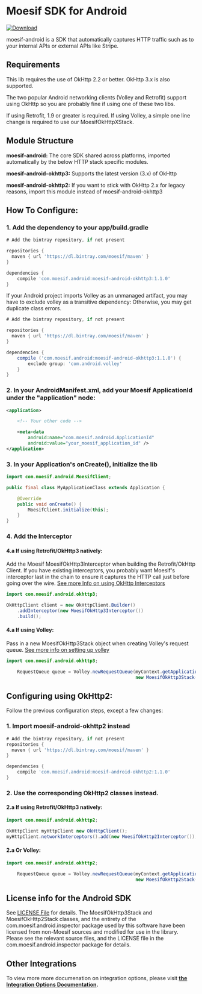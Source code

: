 # Moesif SDK for Android


 [ ![Download](https://api.bintray.com/packages/moesif/maven/moesif-android/images/download.svg) ](https://bintray.com/moesif/maven/moesif-android/_latestVersion)

moesif-android is a SDK that automatically captures HTTP traffic such as to your internal APIs or external APIs like Stripe.


## Requirements
This lib requires the use of OkHttp 2.2 or better. OkHttp 3.x is also supported.

The two popular Android networking clients (Volley and Retrofit) support using OkHttp so you are probably fine if using one of these two libs.

If using Retrofit, 1.9 or greater is required.
If using Volley, a simple one line change is required to use our MoesifOkHttpXStack.

## Module Structure
__moesif-android:__
The core SDK shared across platforms, imported automatically by the below HTTP stack specific modules.

__moesif-android-okhttp3:__
Supports the latest version (3.x) of OkHttp

__moesif-android-okhttp2:__
If you want to stick with OkHttp 2.x for legacy reasons, import this module instead of moesif-android-okhttp3

## How To Configure:

### 1. Add the dependency to your app/build.gradle
```gradle
# Add the bintray repository, if not present

repositories {
  maven { url 'https://dl.bintray.com/moesif/maven' }
}

dependencies {
    compile 'com.moesif.android:moesif-android-okhttp3:1.1.0'
}
```

If your Android project imports Volley as an unmanaged artifact, you may have to exclude volley as a transitive dependency:
Otherwise, you may get duplicate class errors.

```gradle
# Add the bintray repository, if not present

repositories {
  maven { url 'https://dl.bintray.com/moesif/maven' }
}

dependencies {
    compile ('com.moesif.android:moesif-android-okhttp3:1.1.0') {
        exclude group: 'com.android.volley'
    }
}
```

### 2. In your AndroidManifest.xml, add your Moesif ApplicationId under the "application" node:

```xml
<application>

    <!-- Your other code -->

    <meta-data
        android:name="com.moesif.android.ApplicationId"
        android:value="your_moesif_application_id" />
</application>
```

### 3. In your Application's onCreate(), initialize the lib

```java
import com.moesif.android.MoesifClient;

public final class MyApplicationClass extends Application {

    @Override
    public void onCreate() {
        MoesifClient.initialize(this);
    }
}
```


### 4. Add the Interceptor

#### 4.a If using Retrofit/OkHttp3 natively:
Add the Moesif MoesifOkHttp3Interceptor when building the Retrofit/OkHttp Client.
If you have existing interceptors, you probably want Moesif's interceptor last in the chain to ensure it captures the HTTP call
just before going over the wire.
[See more Info on using OkHttp Interceptors](https://github.com/square/okhttp/wiki/Interceptors)


```java
import com.moesif.android.okhttp3;

OkHttpClient client = new OkHttpClient.Builder()
    .addInterceptor(new MoesifOkHttp3Interceptor())
    .build();

```

#### 4.a If using Volley:
Pass in a new MoesifOkHttp3Stack object when creating Volley's request queue.
[See more info on setting up volley](https://developer.android.com/training/volley/requestqueue.html)


```java
import com.moesif.android.okhttp3;

    RequestQueue queue = Volley.newRequestQueue(myContext.getApplicationContext(),
                                                new MoesifOkHttp3Stack());

```

## Configuring using OkHttp2:
Follow the previous configuration steps, except a few changes:

### 1. Import moesif-android-okhttp2 instead
```gradle
# Add the bintray repository, if not present
repositories {
  maven { url 'https://dl.bintray.com/moesif/maven' }
}

dependencies {
    compile 'com.moesif.android:moesif-android-okhttp2:1.1.0'
}
```

### 2. Use the corresponding OkHttp2 classes instead.

#### 2.a If using Retrofit/OkHttp3 natively:
```java
import com.moesif.android.okhttp2;

OkHttpClient myHttpClient new OkHttpClient();
myHttpClient.networkInterceptors().add(new MoesifOkHttp2Interceptor());

```

#### 2.a Or Volley:
```java
import com.moesif.android.okhttp2;

    RequestQueue queue = Volley.newRequestQueue(myContext.getApplicationContext(),
                                                new MoesifOkHttp2Stack(new OkHttpClient()));

```

## License info for the Android SDK
See [LICENSE File](https://raw.githubusercontent.com/Moesif/moesif-android/master/LICENSE) for details. The MoesifOkHttp3Stack and
MoesifOkHttp2Stack classes, and the entirety of the com.moesif.android.inspector package used by this
software have been licensed from non-Moesif sources and modified
for use in the library. Please see the relevant source files, and the
LICENSE file in the com.moesif.android.inspector package for details.

## Other Integrations

To view more more documenation on integration options, please visit __[the Integration Options Documentation](https://www.moesif.com/docs/getting-started/integration-options/).__
